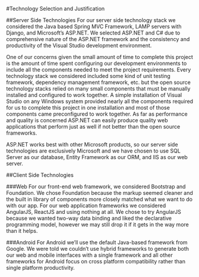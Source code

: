 #Technology Selection and Justification

##Server Side Technologies
For our server side technology stack we considered the Java based Spring MVC Framework, LAMP servers with Django, and Microsoft’s ASP.NET. We selected ASP.NET and C# due to comprehensive nature of the ASP.NET framework and the consistency and productivity of the Visual Studio development environment.

One of our concerns given the small amount of time to complete this project is the amount of time spent configuring our development environments to include all the components needed to meet the project requirements. Every technology stack we considered included some kind of unit testing framework, dependency management framework, etc. but the open source technology stacks relied on many small components that must be manually installed and configured to work together. A simple installation of Visual Studio on any Windows system provided nearly all the components required for us to complete this project in one installation and most of those components came preconfigured to work together. As far as performance and quality is concerned ASP.NET can easily produce quality web applications that perform just as well if not better than the open source frameworks.

ASP.NET works best with other Microsoft products, so our server side technologies are exclusively Microsoft and we have chosen to use SQL Server as our database, Entity Framework as our ORM, and IIS as our web server. 

##Client Side Technologies

###Web
For our front-end web framework, we considered Bootstrap and Foundation. We chose Foundation because the markup seemed cleaner and the built in library of components more closely matched what we want to do with our app.
For our web application frameworks we considered AngularJS, ReactJS and using nothing at all. We chose to try AngularJS because we wanted two-way data binding and liked the declarative programming model, however we may still drop it if it gets in the way more than it helps.

###Android
For Android we’ll use the default Java-based framework from Google. We were told we couldn’t use hybrid frameworks to generate both our web and mobile interfaces with a single framework and all other frameworks for Android focus on cross platform compatibility rather than single platform productivity. 
